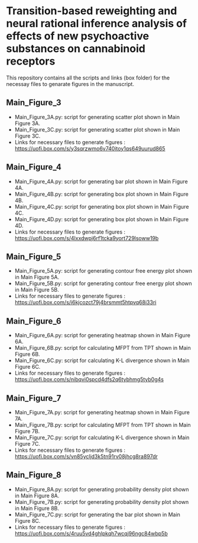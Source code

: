 # Transition-based reweighting and neural rational inference analysis of effects of new psychoactive substances on cannabinoid receptors

This repository contains all the scripts and links (box folder) for the necessay files to genarate figures in the manuscript.

## Main_Figure_3
- Main_Figure_3A.py: script for generating scatter plot shown in Main Figure 3A. 
- Main_Figure_3C.py: script for generating scatter plot shown in Main Figure 3C. 
- Links for necessary files to generate figures : https://uofi.box.com/s/y3sqrzwmo6v740itoy1qs649uurud865


## Main_Figure_4
- Main_Figure_4A.py: script for generating bar plot shown in Main Figure 4A.
- Main_Figure_4B.py: script for generating box plot shown in Main Figure 4B.
- Main_Figure_4C.py: script for generating box plot shown in Main Figure 4C.
- Main_Figure_4D.py: script for generating box plot shown in Main Figure 4D.
- Links for necessary files to generate figures : https://uofi.box.com/s/4lxxdwpj6rf1tcka9yort729lsoww19b

## Main_Figure_5
- Main_Figure_5A.py: script for generating contour free energy plot shown in Main Figure 5A. 
- Main_Figure_5B.py: script for generating contour free energy plot shown in Main Figure 5B. 
- Links for necessary files to generate figures : https://uofi.box.com/s/i6kjcozct79j4brsmmt5htpvq68i33ri

## Main_Figure_6
- Main_Figure_6A.py: script for generating heatmap shown in Main Figure 6A. 
- Main_Figure_6B.py: script for calculating MFPT from TPT shown in Main Figure 6B.
- Main_Figure_6C.py: script for calculating K-L divergence shown in Main Figure 6C.
- Links for necessary files to generate figures : https://uofi.box.com/s/nibqvi0spcd4dfs2q6tybhmg5tyb0g4s

## Main_Figure_7
- Main_Figure_7A.py: script for generating heatmap shown in Main Figure 7A. 
- Main_Figure_7B.py: script for calculating MFPT from TPT shown in Main Figure 7B.
- Main_Figure_7C.py: script for calculating K-L divergence shown in Main Figure 7C.
- Links for necessary files to generate figures : https://uofi.box.com/s/vn85ycljd3k5tn91rv08jhcg8ra897dr

## Main_Figure_8
- Main_Figure_8A.py: script for generating probability density plot shown in Main Figure 8A. 
- Main_Figure_7B.py: script for generating probability density plot shown in Main Figure 8B.
- Main_Figure_7C.py: script for generating the bar plot shown in Main Figure 8C.
- Links for necessary files to generate figures : https://uofi.box.com/s/4ruu5vd4ghlpkqh7wcqj96ngc84wbp5b
